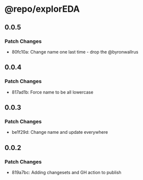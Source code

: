 # @repo/explorEDA

## 0.0.5

### Patch Changes

- 80fc10a: Change name one last time - drop the @byronwallrus

## 0.0.4

### Patch Changes

- 817ad1b: Force name to be all lowercase

## 0.0.3

### Patch Changes

- be1f29d: Change name and update everywhere

## 0.0.2

### Patch Changes

- 819a7bc: Adding changesets and GH action to publish
